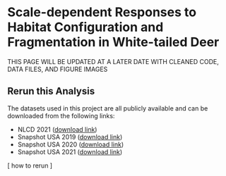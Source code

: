 # Scale-dependent Responses to Habitat Configuration and Fragmentation in White-tailed Deer
THIS PAGE WILL BE UPDATED AT A LATER DATE WITH CLEANED CODE, DATA FILES, AND FIGURE IMAGES


## Rerun this Analysis
The datasets used in this project are all publicly available and can be downloaded from the following links:
* NLCD 2021 ([download link](https://s3-us-west-2.amazonaws.com/mrlc/nlcd_2021_land_cover_l48_20230630.zip))
* Snapshot USA 2019 ([download link](https://esajournals.onlinelibrary.wiley.com/action/downloadSupplement?doi=10.1002%2Fecy.3353&file=ecy3353-sup-0001-DataS1.zip))
* Snapshot USA 2020 ([download link](https://esajournals.onlinelibrary.wiley.com/action/downloadSupplement?doi=10.1002%2Fecy.3775&file=ecy3775-sup-0001-DataS1.zip))
* Snapshot USA 2021 ([download link](https://esajournals.onlinelibrary.wiley.com/action/downloadSupplement?doi=10.1002%2Fecy.4318&file=ecy4318-sup-0001-DataS1.zip))

[ how to rerun ]
